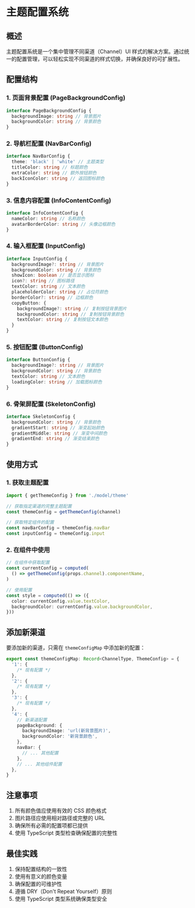 # 主题配置系统

## 概述

主题配置系统是一个集中管理不同渠道（Channel）UI 样式的解决方案。通过统一的配置管理，可以轻松实现不同渠道的样式切换，并确保良好的可扩展性。

## 配置结构

### 1. 页面背景配置 (PageBackgroundConfig)

```typescript
interface PageBackgroundConfig {
  backgroundImage: string // 背景图片
  backgroundColor: string // 背景颜色
}
```

### 2. 导航栏配置 (NavBarConfig)

```typescript
interface NavBarConfig {
  theme: 'black' | 'white' // 主题类型
  titleColor: string // 标题颜色
  extraColor: string // 额外按钮颜色
  backIconColor: string // 返回图标颜色
}
```

### 3. 信息内容配置 (InfoContentConfig)

```typescript
interface InfoContentConfig {
  nameColor: string // 名称颜色
  avatarBorderColor: string // 头像边框颜色
}
```

### 4. 输入框配置 (InputConfig)

```typescript
interface InputConfig {
  backgroundImage?: string // 背景图片
  backgroundColor: string // 背景颜色
  showIcon: boolean // 是否显示图标
  icon?: string // 图标路径
  textColor: string // 文本颜色
  placeholderColor: string // 占位符颜色
  borderColor?: string // 边框颜色
  copyButton: {
    backgroundImage?: string // 复制按钮背景图片
    backgroundColor: string // 复制按钮背景颜色
    textColor: string // 复制按钮文本颜色
  }
}
```

### 5. 按钮配置 (ButtonConfig)

```typescript
interface ButtonConfig {
  backgroundImage?: string // 背景图片
  backgroundColor: string // 背景颜色
  textColor: string // 文本颜色
  loadingColor: string // 加载图标颜色
}
```

### 6. 骨架屏配置 (SkeletonConfig)

```typescript
interface SkeletonConfig {
  backgroundColor: string // 背景颜色
  gradientStart: string // 渐变起始颜色
  gradientMiddle: string // 渐变中间颜色
  gradientEnd: string // 渐变结束颜色
}
```

## 使用方式

### 1. 获取主题配置

```typescript
import { getThemeConfig } from './model/theme'

// 获取指定渠道的完整主题配置
const themeConfig = getThemeConfig(channel)

// 获取特定组件的配置
const navBarConfig = themeConfig.navBar
const inputConfig = themeConfig.input
```

### 2. 在组件中使用

```typescript
// 在组件中获取配置
const currentConfig = computed(
  () => getThemeConfig(props.channel).componentName,
)

// 使用配置
const style = computed(() => ({
  color: currentConfig.value.textColor,
  backgroundColor: currentConfig.value.backgroundColor,
}))
```

## 添加新渠道

要添加新的渠道，只需在 `themeConfigMap` 中添加新的配置：

```typescript
export const themeConfigMap: Record<ChannelType, ThemeConfig> = {
  '1': {
    /* 现有配置 */
  },
  '2': {
    /* 现有配置 */
  },
  '3': {
    /* 现有配置 */
  },
  '4': {
    // 新渠道配置
    pageBackground: {
      backgroundImage: 'url(新背景图片)',
      backgroundColor: '新背景颜色',
    },
    navBar: {
      // ... 其他配置
    },
    // ... 其他组件配置
  },
}
```

## 注意事项

1. 所有颜色值应使用有效的 CSS 颜色格式
2. 图片路径应使用相对路径或完整的 URL
3. 确保所有必需的配置项都已提供
4. 使用 TypeScript 类型检查确保配置的完整性

## 最佳实践

1. 保持配置结构的一致性
2. 使用有意义的颜色变量
3. 确保配置的可维护性
4. 遵循 DRY（Don't Repeat Yourself）原则
5. 使用 TypeScript 类型系统确保类型安全
